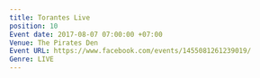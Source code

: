 ```yaml
---
title: Torantes Live
position: 10
Event date: 2017-08-07 07:00:00 +07:00
Venue: The Pirates Den
Event URL: https://www.facebook.com/events/1455081261239019/
Genre: LIVE
---
```


